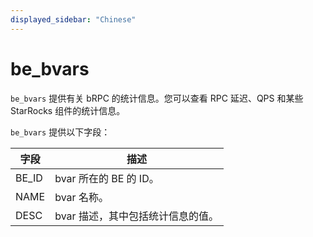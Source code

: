 ```yaml
---
displayed_sidebar: "Chinese"
---
```


# be_bvars

`be_bvars` 提供有关 bRPC 的统计信息。您可以查看 RPC 延迟、QPS 和某些 StarRocks 组件的统计信息。

`be_bvars` 提供以下字段：

| **字段** | **描述**                          |
| -------- | --------------------------------- |
| BE_ID    | bvar 所在的 BE 的 ID。             |
| NAME     | bvar 名称。                       |
| DESC     | bvar 描述，其中包括统计信息的值。 |